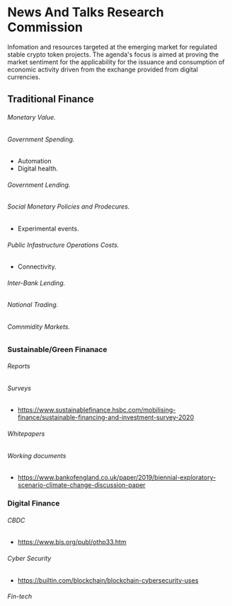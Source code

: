 # News And Talks Research Commission

Infomation and resources targeted at the emerging market for regulated stable crypto token projects. The agenda's focus is aimed at proving the market sentiment for the applicability for the 
issuance and consumption of economic activity driven from the exchange provided from digital currencies. 

## Traditional Finance
###### Monetary Value.

###### Government Spending.
* Automation 
* Digital health.

###### Government Lending.

###### Social Monetary Policies and Prodecures.
* Experimental events.

###### Public Infastructure Operations Costs.
* Connectivity.

###### Inter-Bank Lending.

###### National Trading.

###### Comnmidity Markets.


### Sustainable/Green Finanace
###### Reports

###### Surveys
* https://www.sustainablefinance.hsbc.com/mobilising-finance/sustainable-financing-and-investment-survey-2020

###### Whitepapers

###### Working documents
* https://www.bankofengland.co.uk/paper/2019/biennial-exploratory-scenario-climate-change-discussion-paper


### Digital Finance

###### CBDC 
* https://www.bis.org/publ/othp33.htm

###### Cyber Security
* https://builtin.com/blockchain/blockchain-cybersecurity-uses
###### Fin-tech
